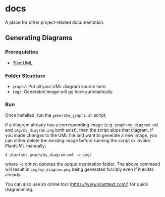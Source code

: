 # docs 

A place for other project-related documentation. 

## Generating Diagrams 

### Prerequisites

- [PlantUML](https://plantuml.com/)

### Folder Structure

- `graph/`: Put all your UML diagram source here. 
- `img/`: Generated image will go here automatically. 

### Run

Once installed, run the `generate_graphs.sh` script. 

If a diagram already has a corresponding image (e.g. `graph/my_diagram.uml` and `img/my_diagram.png` both exist), then the script skips that diagram. If you made changes to the UML file and want to generate a new image, you can either delete the existing image before running the script or invoke PlantUML manually: 

```
$ plantuml graph/my_diagram.uml -o img/
```
where `-o` option denotes the output destination folder. The above command will result in `img/my_diagram.png` being generated forcibly even if it exists already. 

You can also use an online tool (https://www.planttext.com/) for quick diagramming. 
